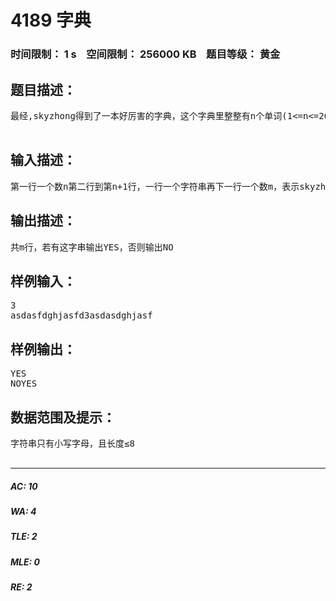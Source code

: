 # 4189 字典   
### 时间限制： 1 s&nbsp;&nbsp;&nbsp;&nbsp;空间限制： 256000 KB&nbsp;&nbsp;&nbsp;&nbsp;题目等级： 黄金  
## 题目描述：  

<pre>
最经,skyzhong得到了一本好厉害的字典，这个字典里整整有n个单词(1<=n<=200000)现在skyzhong需要在字典里查询以某一段字母开头的单词如:skyzhong想查询a那么只要是a开头的单词就可以了skyzhong只想知道里面有没有这一个单词（因为没有他就不查了）若有，请输出YES。若没有，请输出NO  

</pre>
  
  
## 输入描述：  

<pre>
第一行一个数n第二行到第n+1行，一行一个字符串再下一行一个数m，表示skyzhong想要查询的次数接着m行，一行一个字符串，表示skyzhong想要查的东西
</pre>
  
  
## 输出描述：  

<pre>
共m行，若有这字串输出YES，否则输出NO
</pre>
  
  
## 样例输入：  

<pre>
3  
asdasfdghjasfd3asdasdghjasf
</pre>
  
  
## 样例输出：  

<pre>
YES  
NOYES
</pre>
  
  
## 数据范围及提示：  

<pre>
字符串只有小写字母，且长度≤8  

</pre>
  
  
***  

##### AC: 10  
##### WA: 4  
##### TLE: 2  
##### MLE: 0  
##### RE: 2  
